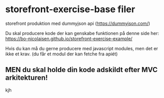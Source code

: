 # storefront-exercise-base filer
storefront produktion med dummyjson api (https://dummyjson.com/)

Du skal producere kode der kan genskabe funktionen på denne side her: https://bo-nicolaisen.github.io/storefront-exercise-example/

Hvis du kan må du gerne producere med javascript modules, men det er ikke et krav. (du får et modul der kan fetche fra apiét)

## MEN du skal holde din kode adskildt efter MVC arkitekturen!
kjh
